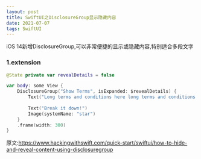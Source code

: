 ```yaml
---
layout: post
title: SwiftUI之DisclosureGroup显示隐藏内容
date: 2021-07-07
tags: SwiftUI
---
```


iOS 14新增DisclosureGroup,可以非常便捷的显示或隐藏内容,特别适合多段文字
### 1.extension
```swift
@State private var revealDetails = false

var body: some View {
    DisclosureGroup("Show Terms", isExpanded: $revealDetails) {
        Text("Long terms and conditions here long terms and conditions here long terms and conditions here long terms and conditions here long terms and conditions here long terms and conditions here.")
        
        Text("Break it down!")
        Image(systemName: "star")
    }
    .frame(width: 300)
}
```

原文:https://www.hackingwithswift.com/quick-start/swiftui/how-to-hide-and-reveal-content-using-disclosuregroup
